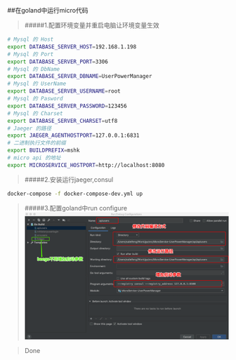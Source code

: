 ##在goland中运行micro代码

>#####1.配置环境变量并重启电脑让环境变量生效
```bash
# Mysql 的 Host
export DATABASE_SERVER_HOST=192.168.1.198
# Mysql 的 Port
export DATABASE_SERVER_PORT=3306
# Mysql 的 DbName
export DATABASE_SERVER_DBNAME=UserPowerManager
# Mysql 的 UserName
export DATABASE_SERVER_USERNAME=root
# Mysql 的 Pasword
export DATABASE_SERVER_PASSWORD=123456
# Mysql 的 Charset
export DATABASE_SERVER_CHARSET=utf8
# Jaeger 的路径
export JAEGER_AGENTHOSTPORT=127.0.0.1:6831
# 二进制执行文件的前缀
export BUILDPREFIX=mshk
# micro api 的地址
export MICROSERVICE_HOSTPORT=http://localhost:8080
```
>#####2.安装运行jaeger,consul
```bash
docker-compose -f docker-compose-dev.yml up
```

>#####3.配置goland中run configure
![run configure](dev-goland.png)

>Done